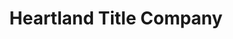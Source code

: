 ---
title: "Heartland Title Company"
url: /new-port-richey/heartland-title-company/
shop: pawnbroker
---
